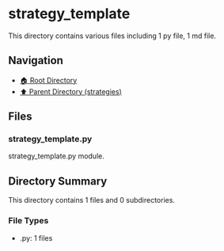 # strategy_template

This directory contains various files including 1 py file, 1 md file.

## Navigation

* [🏠 Root Directory](/backtest/strategies/strategy_template/../backtest/strategies/strategy_template/../backtest/strategies/strategy_template/..README.md)
* [⬆️ Parent Directory (strategies)](../README.md)

## Files

### strategy_template.py

strategy_template.py module.

## Directory Summary

This directory contains 1 files and 0 subdirectories.

### File Types

* .py: 1 files
